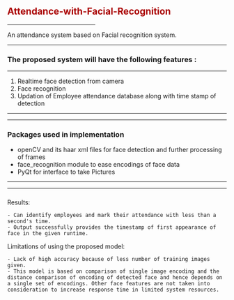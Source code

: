 
## <font style="color:#aa0000">**Attendance-with-Facial-Recognition**</font>
<hr width="40%" align="left">
     An attendance system based on Facial recognition system. 
<hr>

### **The proposed system will have the following features :**
<hr>

1. Realtime face detection from camera
2. Face recognition
3. Updation of Employee attendance database along with time stamp of detection

---
---

### **Packages used in implementation**
- openCV and its haar xml files for face detection and further processing of frames
- face_recognition module to ease encodings of face data
- PyQt for interface to take Pictures

---
---

### 
Results:

    - Can identify employees and mark their attendance with less than a second's time.
    - Output successfully provides the timestamp of first appearance of face in the given runtime.


Limitations of using the proposed model:

    - Lack of high accuracy because of less number of training images given.
    - This model is based on comparison of single image encoding and the distance comparison of encoding of detected face and hence depends on a single set of encodings. Other face features are not taken into consideration to increase response time in limited system resources.
